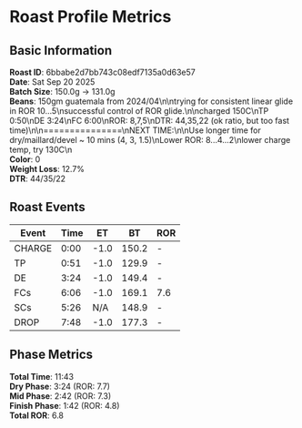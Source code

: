 # Roast Profile Metrics

## Basic Information
**Roast ID**: 6bbabe2d7bb743c08edf7135a0d63e57  
**Date**: Sat Sep 20 2025  
**Batch Size**: 150.0g → 131.0g  
**Beans**: 150gm guatemala from 2024/04\n\ntrying for consistent linear glide in ROR 10...5\nsuccessful control of ROR glide.\n\ncharged 150C\nTP 0:50\nDE 3:24\nFC 6:00\nROR: 8,7,5\nDTR: 44,35,22 (ok ratio, but too fast time)\n\n===============\nNEXT TIME:\n\nUse longer time for dry/maillard/devel ~ 10 mins (4, 3, 1.5)\nLower ROR: 8...4...2\nlower charge temp, try 130C\n  
**Color**: 0  
**Weight Loss**: 12.7%  
**DTR**: 44/35/22  

## Roast Events

| Event | Time | ET | BT | ROR |
|-------|------|----|----|-----|
| CHARGE | 0:00 | -1.0 | 150.2 | - |
| TP | 0:51 | -1.0 | 129.9 | - |
| DE | 3:24 | -1.0 | 149.4 | - |
| FCs | 6:06 | -1.0 | 169.1 | 7.6 |
| SCs | 5:26 | N/A | 148.9 | - |
| DROP | 7:48 | -1.0 | 177.3 | - |

## Phase Metrics
**Total Time**: 11:43  
**Dry Phase**: 3:24 (ROR: 7.7)  
**Mid Phase**: 2:42 (ROR: 7.3)  
**Finish Phase**: 1:42 (ROR: 4.8)  
**Total ROR**: 6.8  

